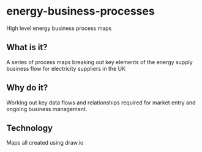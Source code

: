 # energy-business-processes
High level energy business process maps 

## What is it? 
A series of process maps breaking out key elements of the energy supply business flow for electricity suppliers in the UK

## Why do it? 
Working out key data flows and relationships required for market entry and ongoing business management. 

## Technology
Maps all created using draw.io
